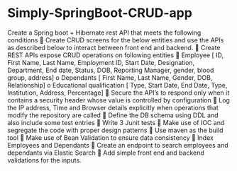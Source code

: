# Simply-SpringBoot-CRUD-app
Create a Spring boot + Hibernate rest API that meets the following conditions
 Create CRUD screens for the below entities and use the APIs as described below to interact between front end and backend.
 Create REST APIs expose CRUD operations on following entities
 Employee [ ID, First Name, Last Name, Employment ID, Start Date, Designation, Department, End date, Status, DOB, Reporting Manager, gender, blood group, address]
o Dependants [ First Name, Last Name, Gender, DOB, Relationship]
o Educational qualification [ Type, Start Date, End Date, Type, Institution, Address, Percentage]
 Secure the API’s to respond only when it contains a security header whose value is controlled by configuration
 Log the IP address, Time and Browser details explicitly when operations that modify the repository are called
 Define the DB schema using DDL and also include some test entries
 Write 3 Junit tests
 Make use of IOC and segregate the code with proper design patterns
 Use maven as the build tool
 Make use of Bean Validation to ensure data consistency
 Index Employees and Dependants
 Create an endpoint to search employees and dependants via Elastic Search
 Add simple front end and backend validations for the inputs.
